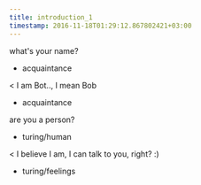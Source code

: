```yaml
---
title: introduction_1
timestamp: 2016-11-18T01:29:12.867802421+03:00
---
```


what's your name?
* acquaintance

< I am Bot.., I mean Bob
* acquaintance

are you a person?
* turing/human

< I believe I am, I can talk to you, right? :)
* turing/feelings
